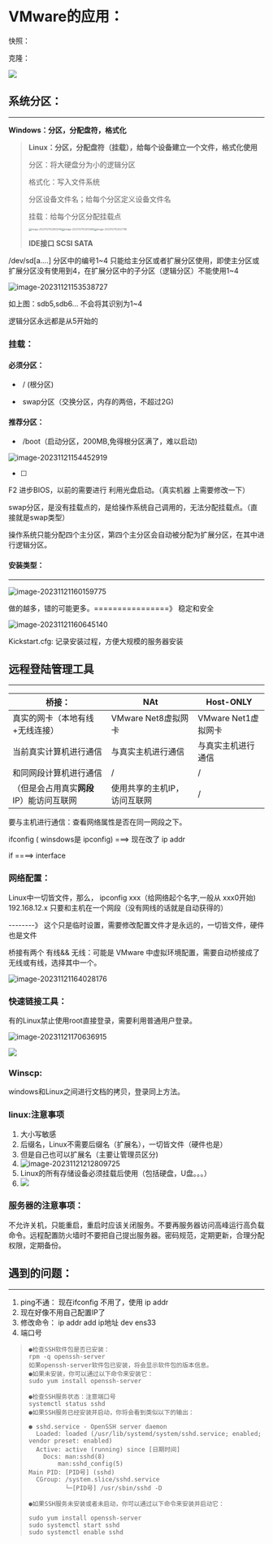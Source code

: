 # **VMware的应用：**

快照：

克隆：

![](D:\Diary_Learning\Linux\Linux_DAY1.png)

## **系统分区：**

------

**Windows：分区，分配盘符，格式化**

> **Linux：分区，分配盘符（挂载），给每个设备建立一个文件，格式化使用**
>
> 分区：将大硬盘分为小的逻辑分区
>
> 格式化：写入文件系统
>
> 分区设备文件名；给每个分区定义设备文件名
>
> 挂载：给每个分区分配挂载点
>
> <img src="C:\Users\admin\AppData\Roaming\Typora\typora-user-images\image-20231121152950046.png" alt="image-20231121152950046" style="zoom:33%;" /><img src="C:\Users\admin\AppData\Roaming\Typora\typora-user-images\image-20231121153013686.png" alt="image-20231121153013686" style="zoom:33%;" /><img src="C:\Users\admin\AppData\Roaming\Typora\typora-user-images\image-20231121153027796.png" alt="image-20231121153027796" style="zoom:33%;" />
>
> **IDE接口     								 SCSI    							SATA**

/dev/sd[a....]    分区中的编号1~4 只能给主分区或者扩展分区使用，即使主分区或扩展分区没有使用到4，在扩展分区中的子分区（逻辑分区）不能使用1~4

![image-20231121153538727](C:\Users\admin\AppData\Roaming\Typora\typora-user-images\image-20231121153538727.png)

如上图：sdb5,sdb6... 不会将其识别为1~4

逻辑分区永远都是从5开始的

### **挂载：**

#### 必须分区：

- ​		/              (根分区)

- ​		swap分区（交换分区，内存的两倍，不超过2G)

#### 推荐分区：

- ​		/boot（启动分区，200MB,免得根分区满了，难以启动)

![image-20231121154452919](C:\Users\admin\AppData\Roaming\Typora\typora-user-images\image-20231121154452919.png)

- [ ] 

F2 进步BIOS，以前的需要进行 利用光盘启动。（真实机器 上需要修改一下）

swap分区，是没有挂载点的，是给操作系统自己调用的，无法分配挂载点。（直接就是swap类型）

操作系统只能分配四个主分区，第四个主分区会自动被分配为扩展分区，在其中进行逻辑分区。

#### 安装类型：

------

![image-20231121160159775](C:\Users\admin\AppData\Roaming\Typora\typora-user-images\image-20231121160159775.png)

做的越多，错的可能更多。================》   稳定和安全

![image-20231121160645140](C:\Users\admin\AppData\Roaming\Typora\typora-user-images\image-20231121160645140.png)

Kickstart.cfg:  记录安装过程，方便大规模的服务器安装

## 远程登陆管理工具

------



| **桥接：**                               | NAt                          | Host-ONLY           |
| ---------------------------------------- | ---------------------------- | ------------------- |
| 真实的网卡（本地有线+无线连接）          | VMware Net8虚拟网卡          | VMware Net1虚拟网卡 |
| 当前真实计算机进行通信                   | 与真实主机进行通信           | 与真实主机进行通信  |
| 和同网段计算机进行通信                   | /                            | /                   |
| （但是会占用真实**网段**IP）能访问互联网 | 使用共享的主机IP，访问互联网 | /                   |

要与主机进行通信：查看网络属性是否在同一网段之下。

ifconfig  (   winsdows是 ipconfig)  ===>   现在改了   ip addr

if  ====>  interface 

### 网络配置：

Linux中一切皆文件，那么， ipconfig xxx（给网络起个名字,一般从 xxx0开始)  192.168.12.x  只要和主机在一个网段（没有网线的话就是自动获得的）

--------》  这个只是临时设置，需要修改配置文件才是永远的，一切皆文件，硬件也是文件

桥接有两个 有线&& 无线：可能是 VMware 中虚拟环境配置，需要自动桥接成了无线或有线，选择其中一个。

![image-20231121164028176](C:\Users\admin\AppData\Roaming\Typora\typora-user-images\image-20231121164028176.png)

### 快速链接工具：

[SecurGRT]: https://zhuanlan.zhihu.com/p/163089404

有的Linux禁止使用root直接登录，需要利用普通用户登录。

![image-20231121170636915](C:\Users\admin\AppData\Roaming\Typora\typora-user-images\image-20231121170636915.png)

![](C:\Users\admin\AppData\Roaming\Typora\typora-user-images\image-20231121164814748.png)

### Winscp:

windows和Linux之间进行文档的拷贝，登录同上方法。

### linux:注意事项

1. 大小写敏感
2. 后缀名，Linux不需要后缀名（扩展名），一切皆文件（硬件也是）
3. 但是自己也可以扩展名（主要让管理员区分)
4. ![image-20231121212809725](C:\Users\admin\AppData\Roaming\Typora\typora-user-images\image-20231121212809725.png)
5. Linux的所有存储设备必须挂载后使用（包括硬盘，U盘。。。）
6. ![](D:\Diary_Learning\Linux\Linux文件.png)

### 服务器的注意事项：

​			不允许关机，只能重启，重启时应该关闭服务。不要再服务器访问高峰运行高负载命令。远程配置防火墙时不要把自己提出服务器。密码规范，定期更新，合理分配权限，定期备份。

## 遇到的问题：

------

1. ping不通： 现在ifconfig 不用了，使用 ip addr 
2. 现在好像不用自己配置IP了
3. 修改命令： ip addr add ip地址 dev ens33
4. 端口号

> ~~~word
> ●检查SSH软件包是否已安装：
> rpm -q openssh-server
> 如果openssh-server软件包已安装，将会显示软件包的版本信息。
> ●如果未安装，你可以通过以下命令来安装它：
> sudo yum install openssh-server
> 
> ●检查SSH服务状态：注意端口号
> systemctl status sshd
> ●如果SSH服务已经安装并启动，你将会看到类似以下的输出：
> 
> ● sshd.service - OpenSSH server daemon
>   Loaded: loaded (/usr/lib/systemd/system/sshd.service; enabled; vendor preset: enabled)
>   Active: active (running) since [日期时间]
>     Docs: man:sshd(8)
>         man:sshd_config(5)
> Main PID: [PID号] (sshd)
>   CGroup: /system.slice/sshd.service
>           └─[PID号] /usr/sbin/sshd -D
>           
> ●如果SSH服务未安装或者未启动，你可以通过以下命令来安装并启动它：
> 
> sudo yum install openssh-server
> sudo systemctl start sshd
> sudo systemctl enable sshd
> ~~~
>


